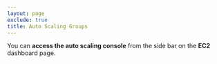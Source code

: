 ```yaml
---
layout: page
exclude: true
title: Auto Scaling Groups
---
```


You can **access the auto scaling console** from the side bar on the **EC2** dashboard page.


<!--stackedit_data:
eyJoaXN0b3J5IjpbMTczNDIzNDgzNl19
-->